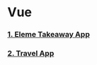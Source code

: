 # Vue

### <a href="https://github.com/NanJiang327/vuejs/tree/master/takeaway">1. Eleme Takeaway App</a>

### <a href="https://github.com/NanJiang327/vuejs/tree/master/TravelVueExample">2. Travel App</a>